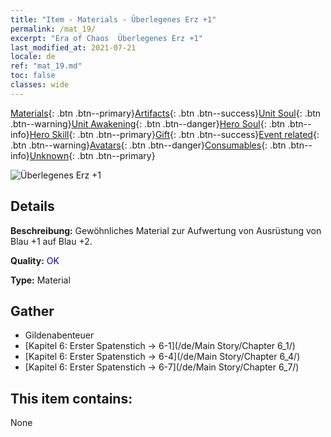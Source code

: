 ```yaml
---
title: "Item - Materials - Überlegenes Erz +1"
permalink: /mat_19/
excerpt: "Era of Chaos  Überlegenes Erz +1"
last_modified_at: 2021-07-21
locale: de
ref: "mat_19.md"
toc: false
classes: wide
---
```

 [Materials](/ItemsDE/){: .btn .btn--primary}[Artifacts](/ItemsDE/Artifacts/){: .btn .btn--success}[Unit Soul](/ItemsDE/UnitSoul/){: .btn .btn--warning}[Unit Awakening](/ItemsDE/UnitAwakening/){: .btn .btn--danger}[Hero Soul](/ItemsDE/HeroSoul/){: .btn .btn--info}[Hero Skill](/ItemsDE/HeroSkill/){: .btn .btn--primary}[Gift](/ItemsDE/Gift/){: .btn .btn--success}[Event related](/ItemsDE/Events/){: .btn .btn--warning}[Avatars](/ItemsDE/Avatars/){: .btn .btn--danger}[Consumables](/ItemsDE/Consumables/){: .btn .btn--info}[Unknown](/ItemsDE/Unknown/){: .btn .btn--primary}

 ![Überlegenes Erz +1](/images/t/i_cailiao_kuangshi1.png)

## Details
 **Beschreibung:** Gewöhnliches Material zur Aufwertung von Ausrüstung von Blau +1 auf Blau +2.

 **Quality:** <span style="color: #0000CD">OK</span>

 **Type:** Material

## Gather

*    Gildenabenteuer 
*    [Kapitel 6: Erster Spatenstich -> 6-1](/de/Main Story/Chapter 6_1/) 
*    [Kapitel 6: Erster Spatenstich -> 6-4](/de/Main Story/Chapter 6_4/) 
*    [Kapitel 6: Erster Spatenstich -> 6-7](/de/Main Story/Chapter 6_7/) 

## This item contains:

  None

